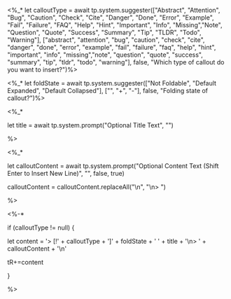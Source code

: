 <%_* let calloutType = await tp.system.suggester(["Abstract", "Attention", "Bug", "Caution", "Check", "Cite", "Danger", "Done", "Error", "Example", "Fail", "Failure", "FAQ", "Help", "Hint", "Important", "Info", "Missing","Note", "Question", "Quote", "Success", "Summary", "Tip", "TLDR", "Todo", "Warning"], ["abstract", "attention", "bug", "caution", "check", "cite", "danger", "done", "error", "example", "fail", "failure", "faq", "help", "hint", "important", "info", "missing","note", "question", "quote", "success", "summary", "tip", "tldr", "todo", "warning"], false, "Which type of callout do you want to insert?")%>

<%_* let foldState = await tp.system.suggester(["Not Foldable", "Default Expanded", "Default Collapsed"], ["", "+", "-"], false, "Folding state of callout?")%>

<%_*

  let title = await tp.system.prompt("Optional Title Text", "")

%>

<%_*

  let calloutContent = await tp.system.prompt("Optional Content Text (Shift Enter to Insert New Line)", "", false, true)

  calloutContent = calloutContent.replaceAll("\n", "\n> ")

%>

<%-*

if (calloutType != null) {

  let content = '> [!' + calloutType + ']' + foldState + ' ' + title + '\n> ' + calloutContent + '\n'

  tR+=content

}

%>
